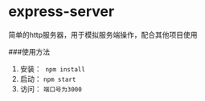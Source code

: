 # express-server
简单的http服务器，用于模拟服务端操作，配合其他项目使用

###使用方法
1. 安装：
  `npm install`
2. 启动：
  `npm start`
3. 访问：
  `端口号为3000`
